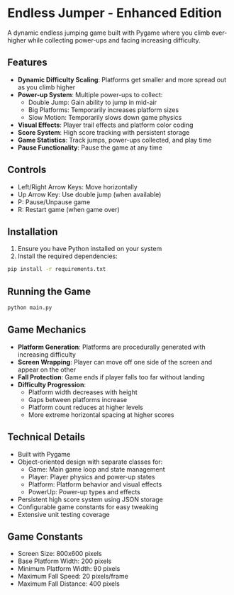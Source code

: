 # Endless Jumper - Enhanced Edition

A dynamic endless jumping game built with Pygame where you climb ever-higher while collecting power-ups and facing increasing difficulty.

## Features

- **Dynamic Difficulty Scaling**: Platforms get smaller and more spread out as you climb higher
- **Power-up System**: Multiple power-ups to collect:
  - Double Jump: Gain ability to jump in mid-air
  - Big Platforms: Temporarily increases platform sizes
  - Slow Motion: Temporarily slows down game physics
- **Visual Effects**: Player trail effects and platform color coding
- **Score System**: High score tracking with persistent storage
- **Game Statistics**: Track jumps, power-ups collected, and play time
- **Pause Functionality**: Pause the game at any time

## Controls

- Left/Right Arrow Keys: Move horizontally
- Up Arrow Key: Use double jump (when available)
- P: Pause/Unpause game
- R: Restart game (when game over)

## Installation

1. Ensure you have Python installed on your system
2. Install the required dependencies:
```bash
pip install -r requirements.txt
```

## Running the Game

```bash
python main.py
```

## Game Mechanics

- **Platform Generation**: Platforms are procedurally generated with increasing difficulty
- **Screen Wrapping**: Player can move off one side of the screen and appear on the other
- **Fall Protection**: Game ends if player falls too far without landing
- **Difficulty Progression**:
  - Platform width decreases with height
  - Gaps between platforms increase
  - Platform count reduces at higher levels
  - More extreme horizontal spacing at higher scores


## Technical Details

- Built with Pygame
- Object-oriented design with separate classes for:
  - Game: Main game loop and state management
  - Player: Player physics and power-up states
  - Platform: Platform behavior and visual effects
  - PowerUp: Power-up types and effects
- Persistent high score system using JSON storage
- Configurable game constants for easy tweaking
- Extensive unit testing coverage

## Game Constants

- Screen Size: 800x600 pixels
- Base Platform Width: 200 pixels
- Minimum Platform Width: 90 pixels
- Maximum Fall Speed: 20 pixels/frame
- Maximum Fall Distance: 400 pixels